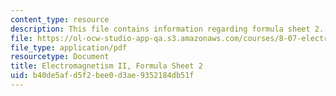 ```yaml
---
content_type: resource
description: This file contains information regarding formula sheet 2.
file: https://ol-ocw-studio-app-qa.s3.amazonaws.com/courses/8-07-electromagnetism-ii-fall-2012/b40de5afd5f2bee0d3ae9352184db51f_MIT8_07F12_formsheet2.pdf
file_type: application/pdf
resourcetype: Document
title: Electromagnetism II, Formula Sheet 2
uid: b40de5af-d5f2-bee0-d3ae-9352184db51f
---
```

